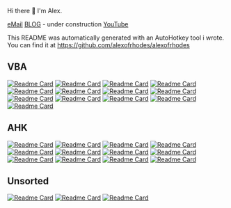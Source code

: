 Hi there 👋 I'm Alex.

[eMail](AnastasiouAlex@gmail.com)
[BLOG](https://alexofrhodes.github.io)  - under construction
[YouTube](https://bit.ly/3aLZU9M)

This README was automatically generated with an AutoHotkey tool i wrote.
You can find it at https://github.com/alexofrhodes/alexofrhodes

## VBA
[![Readme Card](https://github-readme-stats.vercel.app/api/pin/?username=alexofrhodes&repo=VBA-AHK-Notify)](https://github.com/alexofrhodes/VBA-AHK-Notify)
[![Readme Card](https://github-readme-stats.vercel.app/api/pin/?username=alexofrhodes&repo=VBA-CodePrinter)](https://github.com/alexofrhodes/VBA-CodePrinter)
[![Readme Card](https://github-readme-stats.vercel.app/api/pin/?username=alexofrhodes&repo=VBA-Commandbars)](https://github.com/alexofrhodes/VBA-Commandbars)
[![Readme Card](https://github-readme-stats.vercel.app/api/pin/?username=alexofrhodes&repo=VBA-Create-Folders-and-Files)](https://github.com/alexofrhodes/VBA-Create-Folders-and-Files)
[![Readme Card](https://github-readme-stats.vercel.app/api/pin/?username=alexofrhodes&repo=VBA-DatePicker)](https://github.com/alexofrhodes/VBA-DatePicker)
[![Readme Card](https://github-readme-stats.vercel.app/api/pin/?username=alexofrhodes&repo=VBA-Excel-GameGo-Baduk-WeiQi)](https://github.com/alexofrhodes/VBA-Excel-GameGo-Baduk-WeiQi)
[![Readme Card](https://github-readme-stats.vercel.app/api/pin/?username=alexofrhodes&repo=VBA-Game-Go-Baduk-WeiQi)](https://github.com/alexofrhodes/VBA-Game-Go-Baduk-WeiQi)
[![Readme Card](https://github-readme-stats.vercel.app/api/pin/?username=alexofrhodes&repo=VBA-Library)](https://github.com/alexofrhodes/VBA-Library)
[![Readme Card](https://github-readme-stats.vercel.app/api/pin/?username=alexofrhodes&repo=VBA-oletools-extract-analyze-code)](https://github.com/alexofrhodes/VBA-oletools-extract-analyze-code)
[![Readme Card](https://github-readme-stats.vercel.app/api/pin/?username=alexofrhodes&repo=VBA-Outlook-Folders)](https://github.com/alexofrhodes/VBA-Outlook-Folders)
[![Readme Card](https://github-readme-stats.vercel.app/api/pin/?username=alexofrhodes&repo=VBA-Projects)](https://github.com/alexofrhodes/VBA-Projects)
[![Readme Card](https://github-readme-stats.vercel.app/api/pin/?username=alexofrhodes&repo=VBA-Ribbons)](https://github.com/alexofrhodes/VBA-Ribbons)
[![Readme Card](https://github-readme-stats.vercel.app/api/pin/?username=alexofrhodes&repo=VBA-VBIDE-Extensibility)](https://github.com/alexofrhodes/VBA-VBIDE-Extensibility)

## AHK
[![Readme Card](https://github-readme-stats.vercel.app/api/pin/?username=alexofrhodes&repo=AHK-AutoPath)](https://github.com/alexofrhodes/AHK-AutoPath)
[![Readme Card](https://github-readme-stats.vercel.app/api/pin/?username=alexofrhodes&repo=AHK-DockWindows)](https://github.com/alexofrhodes/AHK-DockWindows)
[![Readme Card](https://github-readme-stats.vercel.app/api/pin/?username=alexofrhodes&repo=AHK-Downloader)](https://github.com/alexofrhodes/AHK-Downloader)
[![Readme Card](https://github-readme-stats.vercel.app/api/pin/?username=alexofrhodes&repo=AHK-DropFolder)](https://github.com/alexofrhodes/AHK-DropFolder)
[![Readme Card](https://github-readme-stats.vercel.app/api/pin/?username=alexofrhodes&repo=AHK-File-Explorer-Addons)](https://github.com/alexofrhodes/AHK-File-Explorer-Addons)
[![Readme Card](https://github-readme-stats.vercel.app/api/pin/?username=alexofrhodes&repo=AHK-Git-Updater)](https://github.com/alexofrhodes/AHK-Git-Updater)
[![Readme Card](https://github-readme-stats.vercel.app/api/pin/?username=alexofrhodes&repo=AHK-Github-Cloner)](https://github.com/alexofrhodes/AHK-Github-Cloner)
[![Readme Card](https://github-readme-stats.vercel.app/api/pin/?username=alexofrhodes&repo=AHK-Hotkeys-Remap)](https://github.com/alexofrhodes/AHK-Hotkeys-Remap)
[![Readme Card](https://github-readme-stats.vercel.app/api/pin/?username=alexofrhodes&repo=AHK-Ini-Editor)](https://github.com/alexofrhodes/AHK-Ini-Editor)
[![Readme Card](https://github-readme-stats.vercel.app/api/pin/?username=alexofrhodes&repo=AHK-Snipper)](https://github.com/alexofrhodes/AHK-Snipper)
[![Readme Card](https://github-readme-stats.vercel.app/api/pin/?username=alexofrhodes&repo=AHK-VbaCallback)](https://github.com/alexofrhodes/AHK-VbaCallback)
[![Readme Card](https://github-readme-stats.vercel.app/api/pin/?username=alexofrhodes&repo=AHK-Workspaces)](https://github.com/alexofrhodes/AHK-Workspaces)

## Unsorted
[![Readme Card](https://github-readme-stats.vercel.app/api/pin/?username=alexofrhodes&repo=alexofrhodes)](https://github.com/alexofrhodes/alexofrhodes)
[![Readme Card](https://github-readme-stats.vercel.app/api/pin/?username=alexofrhodes&repo=AutoHotkey)](https://github.com/alexofrhodes/AutoHotkey)
[![Readme Card](https://github-readme-stats.vercel.app/api/pin/?username=alexofrhodes&repo=guide)](https://github.com/alexofrhodes/guide)
